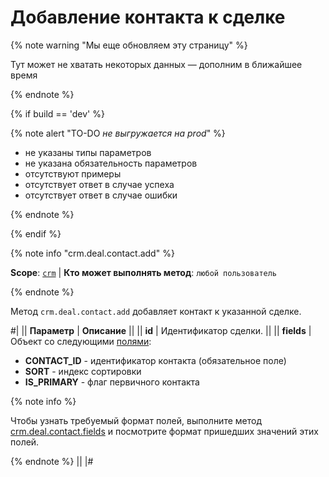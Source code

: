 # Добавление контакта к сделке

{% note warning "Мы еще обновляем эту страницу" %}

Тут может не хватать некоторых данных — дополним в ближайшее время

{% endnote %}

{% if build == 'dev' %}

{% note alert "TO-DO _не выгружается на prod_" %}

- не указаны типы параметров
- не указана обязательность параметров
- отсутствуют примеры
- отсутствует ответ в случае успеха
- отсутствует ответ в случае ошибки

{% endnote %}

{% endif %}

{% note info "crm.deal.contact.add" %}

**Scope**: [`crm`](../../../scopes/permissions.md) | **Кто может выполнять метод**: `любой пользователь`

{% endnote %}

Метод `crm.deal.contact.add` добавляет контакт к указанной сделке.

#|
|| **Параметр** | **Описание** ||
|| **id** | Идентификатор сделки. ||
|| **fields** | Объект со следующими [полями](./crm-deal-contact-fields.md): 
- **CONTACT_ID** - идентификатор контакта (обязательное поле) 
- **SORT** - индекс сортировки 
- **IS_PRIMARY** - флаг первичного контакта 

{% note info %}

Чтобы узнать требуемый формат полей, выполните метод [crm.deal.contact.fields](./crm-deal-contact-fields.md) и посмотрите формат пришедших значений этих полей. 

{% endnote %}
||
|#